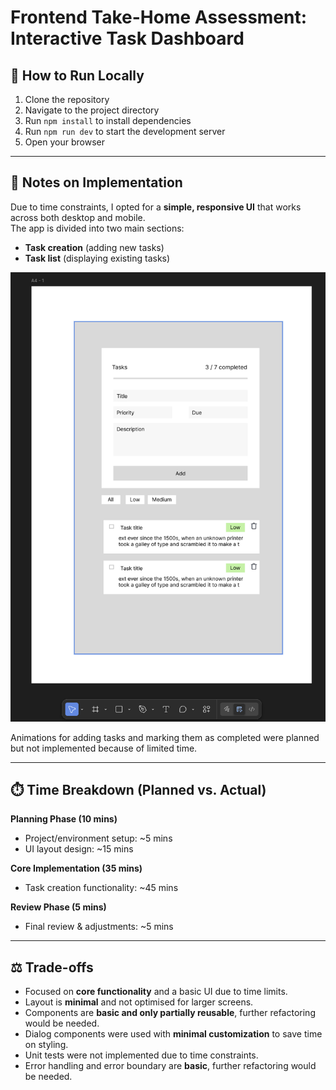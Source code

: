 # Frontend Take-Home Assessment: Interactive Task Dashboard

## 🚀 How to Run Locally

1. Clone the repository  
2. Navigate to the project directory  
3. Run `npm install` to install dependencies  
4. Run `npm run dev` to start the development server  
5. Open your browser  

---

## 📝 Notes on Implementation

Due to time constraints, I opted for a **simple, responsive UI** that works across both desktop and mobile.  
The app is divided into two main sections:  
- **Task creation** (adding new tasks)  
- **Task list** (displaying existing tasks)  

![screenshot](screenshot.png)

Animations for adding tasks and marking them as completed were planned but not implemented because of limited time.

---

## ⏱️ Time Breakdown (Planned vs. Actual)

**Planning Phase (10 mins)**  
- Project/environment setup: ~5 mins  
- UI layout design: ~15 mins  

**Core Implementation (35 mins)**  
- Task creation functionality: ~45 mins  

**Review Phase (5 mins)**  
- Final review & adjustments: ~5 mins  

---

## ⚖️ Trade-offs

- Focused on **core functionality** and a basic UI due to time limits.  
- Layout is **minimal** and not optimised for larger screens.  
- Components are **basic and only partially reusable**, further refactoring would be needed.  
- Dialog components were used with **minimal customization** to save time on styling.
- Unit tests were not implemented due to time constraints.
- Error handling and error boundary are **basic**, further refactoring would be needed. 